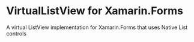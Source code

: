 # VirtualListView for Xamarin.Forms
A virtual ListView implementation for Xamarin.Forms that uses Native List controls
